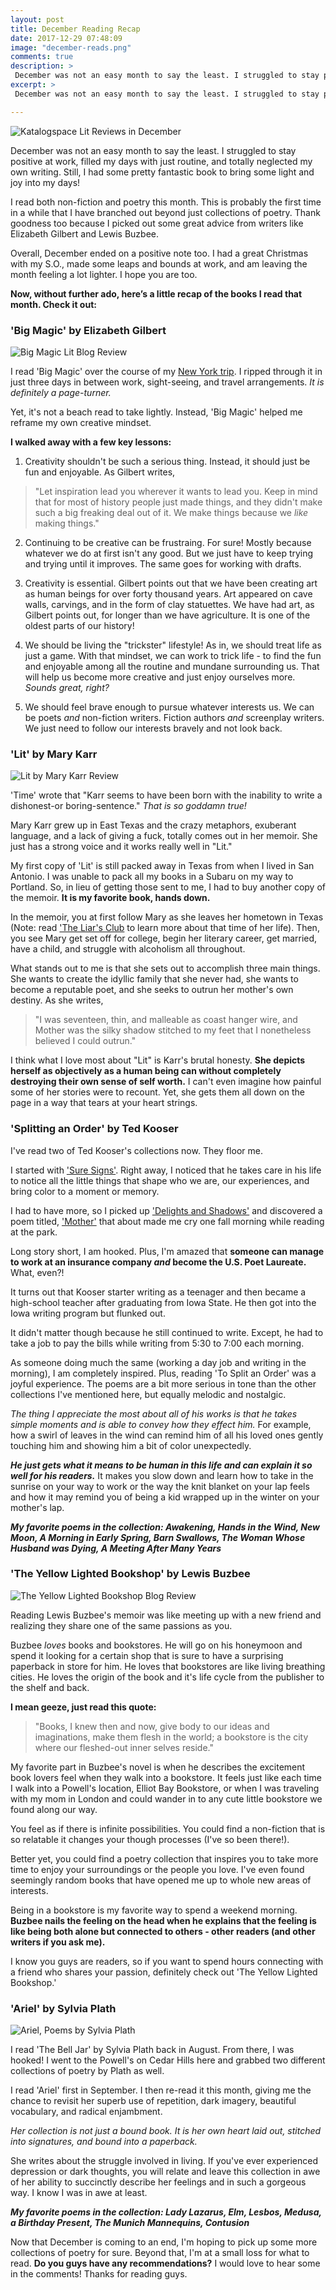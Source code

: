 ```yaml
---
layout: post
title: December Reading Recap
date: 2017-12-29 07:48:09
image: "december-reads.png"
comments: true
description: >
 December was not an easy month to say the least. I struggled to stay positive at work, filled my days with just routine, and totally neglected my own writing. Still, I had some pretty fantastic book to bring some light and joy into my days!
excerpt: >
 December was not an easy month to say the least. I struggled to stay positive at work, filled my days with just routine, and totally neglected my own writing. Still, I had some pretty fantastic book to bring some light and joy into my days!

---
```

![Katalogspace Lit Reviews in December](/katalog/assets/december-reads.png)

December was not an easy month to say the least. I struggled to stay positive at work, filled my days with just routine, and totally neglected my own writing. Still, I had some pretty fantastic book to bring some light and joy into my days!

I read both non-fiction and poetry this month. This is probably the first time in a while that I have branched out beyond just collections of poetry. Thank goodness too because I picked out some great advice from writers like Elizabeth Gilbert and Lewis Buzbee.

Overall, December ended on a positive note too. I had a great Christmas with my S.O., made some leaps and bounds at work, and am leaving the month feeling a lot lighter. I hope you are too.

**Now, without further ado, here’s a little recap of the books I read that month. Check it out:**

### 'Big Magic' by Elizabeth Gilbert
![Big Magic Lit Blog Review](/katalog/assets/big-magic-elizabeth-gilbert.png)

I read 'Big Magic' over the course of my [New York trip](https://ktagilbert.github.io/katalog//2017/12/17/finding-time-to-reset.html). I ripped through it in just three days in between work, sight-seeing, and travel arrangements. *It is definitely a page-turner.*

Yet, it's not a beach read to take lightly. Instead, 'Big Magic' helped me reframe my own creative mindset.

**I walked away with a few key lessons:**

1. Creativity shouldn't be such a serious thing. Instead, it should just be fun and enjoyable. As Gilbert writes,
>"Let inspiration lead you wherever it wants to lead you. Keep in mind that for most of history people just made things, and they didn't make such a big freaking deal out of it. We make things because we *like* making things."

2. Continuing to be creative can be frustraing. For sure! Mostly because whatever we do at first isn't any good. But we just have to keep trying and trying until it improves. The same goes for working with drafts.

3. Creativity is essential. Gilbert points out that we have been creating art as human beings for over forty thousand years. Art appeared on cave walls, carvings, and in the form of clay statuettes. We have had art, as Gilbert points out, for longer than we have agriculture. It is one of the oldest parts of our history!

4. We should be living the "trickster" lifestyle! As in, we should treat life as just a game. With that mindset, we can work to trick life - to find the fun and enjoyable among all the routine and mundane surrounding us. That will help us become more creative and just enjoy ourselves more. *Sounds great, right?*

5. We should feel brave enough to pursue whatever interests us. We can be poets *and* non-fiction writers. Fiction authors *and* screenplay writers. We just need to follow our interests bravely and not look back.


### 'Lit' by Mary Karr

![Lit by Mary Karr Review](/katalog/assets/lit-mary-karr.png)

'Time' wrote that "Karr seems to have been born with the inability to write a dishonest-or boring-sentence." *That is so goddamn true!*

Mary Karr grew up in East Texas and the crazy metaphors, exuberant language, and a lack of giving a fuck, totally comes out in her memoir. She just has a strong voice and it works really well in "Lit."

My first copy of 'Lit' is still packed away in Texas from when I lived in San Antonio. I was unable to pack all my books in a Subaru on my way to Portland. So, in lieu of getting those sent to me, I had to buy another copy of the memoir. **It is my favorite book, hands down.**

In the memoir, you at first follow Mary as she leaves her hometown in Texas (Note: read ['The Liar's Club](https://www.goodreads.com/book/show/14241.The_Liars_Club) to learn more about that time of her life). Then, you see Mary get set off for college, begin her literary career, get married, have a child, and struggle with alcoholism all throughout.

What stands out to me is that she sets out to accomplish three main things. She wants to create the idyllic family that she never had, she wants to become a reputable poet, and she seeks to outrun her mother's own destiny. As she writes,

>"I was seventeen, thin, and malleable as coast hanger wire, and Mother was the silky shadow stitched to my feet that I nonetheless believed I could outrun."

I think what I love most about "Lit" is Karr's brutal honesty. **She depicts herself as objectively as a human being can without completely destroying their own sense of self worth.** I can't even imagine how painful some of her stories were to recount. Yet, she gets them all down on the page in a way that tears at your heart strings.


### 'Splitting an Order' by Ted Kooser

I've read two of Ted Kooser's collections now. They floor me.

I started with ['Sure Signs'](https://www.goodreads.com/book/show/239235.Sure_Signs). Right away, I noticed that he takes care in his life to notice all the little things that shape who we are, our experiences, and bring color to a moment or memory.

I had to have more, so I picked up ['Delights and Shadows'](https://www.goodreads.com/book/show/239229.Delights_and_Shadows) and discovered a poem titled, ['Mother'](http://www.ayearofbeinghere.com/2013/04/ted-kooser-mother.html) that about made me cry one fall morning while reading at the park.  

Long story short, I am hooked. Plus, I'm amazed that **someone can manage to work at an insurance company *and* become the U.S. Poet Laureate.** What, even?!

It turns out that Kooser starter writing as a teenager and then became a high-school teacher after graduating from Iowa State. He then got into the Iowa writing program but flunked out.

It didn't matter though because he still continued to write. Except, he had to take a job to pay the bills while writing from 5:30 to 7:00 each morning.

As someone doing much the same (working a day job and writing in the morning), I am completely inspired. Plus, reading
'To Split an Order' was a joyful experience. The poems are a bit more serious in tone than the other collections I've mentioned here, but equally melodic and nostalgic.

*The thing I appreciate the most about all of his works is that he takes simple moments and is able to convey how they effect him.* For example, how a swirl of leaves in the wind can remind him of all his loved ones gently touching him and showing him a bit of color unexpectedly.

***He just gets what it means to be human in this life and can explain it so well for his readers.*** It makes you slow down and learn how to take in the sunrise on your way to work or the way the knit blanket on your lap feels and how it may remind you of being a kid wrapped up in the winter on your mother's lap.

***My favorite poems in the collection: Awakening, Hands in the Wind, New Moon, A Morning in Early Spring, Barn Swallows, The Woman Whose Husband was Dying, A Meeting After Many Years***


### 'The Yellow Lighted Bookshop' by Lewis Buzbee
![The Yellow Lighted Bookshop Blog Review](/katalog/assets/yellow-lighted-bookshop.png)

Reading Lewis Buzbee's memoir was like meeting up with a new friend and realizing they share one of the same passions as you.

Buzbee *loves* books and bookstores. He will go on his honeymoon and spend it looking for a certain shop that is sure to have a surprising paperback in store for him. He loves that bookstores are like living breathing cities. He loves the origin of the book and it's life cycle from the publisher to the shelf and back.

**I mean geeze, just read this quote:**

>"Books, I knew then and now, give body to our ideas and imaginations, make them flesh in the world; a bookstore is the city where our fleshed-out inner selves reside."

My favorite part in Buzbee's novel is when he describes the excitement book lovers feel when they walk into a bookstore. It feels just like each time I walk into a Powell's location, Elliot Bay Bookstore, or when I was traveling with my mom in London and could wander in to any cute little bookstore we found along our way.

You feel as if there is infinite possibilities. You could find a non-fiction that is so relatable it changes your though processes (I've so been there!).

Better yet, you could find a poetry collection that inspires you to take more time to enjoy your surroundings or the people you love. I've even found seemingly random books that have opened me up to whole new areas of interests.

Being in a bookstore is my favorite way to spend a weekend morning. **Buzbee nails the feeling on the head when he explains that the feeling is like being both alone but connected to others - other readers (and other writers if you ask me).**

I know you guys are readers, so if you want to spend hours connecting with a friend who shares your passion, definitely check out 'The Yellow Lighted Bookshop.'


### 'Ariel' by Sylvia Plath
![Ariel, Poems by Sylvia Plath](/katalog/assets/sylvia-plath-ariel.png)

I read 'The Bell Jar' by Sylvia Plath back in August. From there, I was hooked! I went to the Powell's on Cedar Hills here and grabbed two different collections of poetry by Plath as well.

I read 'Ariel' first in September. I then re-read it this month, giving me the chance to revisit her superb use of repetition, dark imagery, beautiful vocabulary, and radical enjambment.

*Her collection is not just a bound book. It is her own heart laid out, stitched into signatures, and bound into a paperback.*

She writes about the struggle involved in living. If you've ever experienced depression or dark thoughts, you will relate and leave this collection in awe of her ability to succinctly describe her feelings and in such a gorgeous way. I know I was in awe at least.

***My favorite poems in the collection: Lady Lazarus, Elm, Lesbos, Medusa, a Birthday Present, The Munich Mannequins, Contusion***


Now that December is coming to an end, I'm hoping to pick up some more collections of poetry for sure. Beyond that, I'm at a small loss for what to read. **Do you guys have any recommendations?** I would love to hear some in the comments! Thanks for reading guys.
